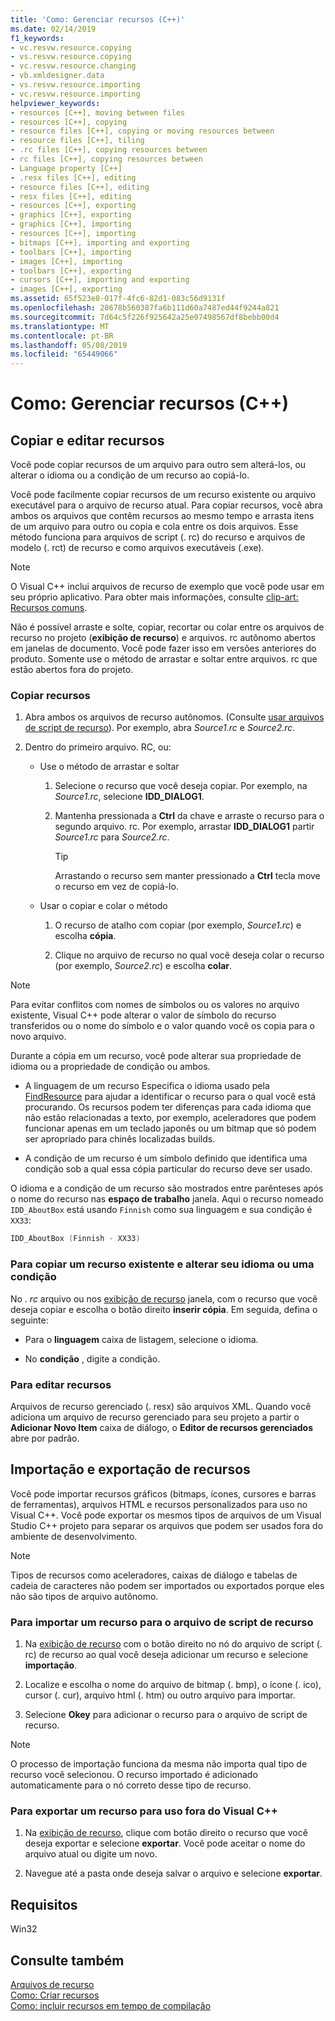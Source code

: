 ```yaml
---
title: 'Como: Gerenciar recursos (C++)'
ms.date: 02/14/2019
f1_keywords:
- vc.resvw.resource.copying
- vs.resvw.resource.copying
- vc.resvw.resource.changing
- vb.xmldesigner.data
- vs.resvw.resource.importing
- vc.resvw.resource.importing
helpviewer_keywords:
- resources [C++], moving between files
- resources [C++], copying
- resource files [C++], copying or moving resources between
- resource files [C++], tiling
- .rc files [C++], copying resources between
- rc files [C++], copying resources between
- Language property [C++]
- .resx files [C++], editing
- resource files [C++], editing
- resx files [C++], editing
- resources [C++], exporting
- graphics [C++], exporting
- graphics [C++], importing
- resources [C++], importing
- bitmaps [C++], importing and exporting
- toolbars [C++], importing
- images [C++], importing
- toolbars [C++], exporting
- cursors [C++], importing and exporting
- images [C++], exporting
ms.assetid: 65f523e8-017f-4fc6-82d1-083c56d9131f
ms.openlocfilehash: 28678b560387fa6b111d60a7487ed44f9244a821
ms.sourcegitcommit: 7d64c5f226f925642a25e07498567df8bebb00d4
ms.translationtype: MT
ms.contentlocale: pt-BR
ms.lasthandoff: 05/08/2019
ms.locfileid: "65449066"
---
```

# <a name="how-to-manage-resources-c"></a>Como: Gerenciar recursos (C++)

## <a name="copy-and-edit-resources"></a>Copiar e editar recursos

Você pode copiar recursos de um arquivo para outro sem alterá-los, ou alterar o idioma ou a condição de um recurso ao copiá-lo.

Você pode facilmente copiar recursos de um recurso existente ou arquivo executável para o arquivo de recurso atual. Para copiar recursos, você abra ambos os arquivos que contêm recursos ao mesmo tempo e arrasta itens de um arquivo para outro ou copia e cola entre os dois arquivos. Esse método funciona para arquivos de script (. rc) do recurso e arquivos de modelo (. rct) de recurso e como arquivos executáveis (.exe).

> [!NOTE]
> O Visual C++ inclui arquivos de recurso de exemplo que você pode usar em seu próprio aplicativo. Para obter mais informações, consulte [clip-art: Recursos comuns](https://github.com/Microsoft/VCSamples).

Não é possível arraste e solte, copiar, recortar ou colar entre os arquivos de recurso no projeto (**exibição de recurso**) e arquivos. rc autônomo abertos em janelas de documento. Você pode fazer isso em versões anteriores do produto. Somente use o método de arrastar e soltar entre arquivos. rc que estão abertos fora do projeto.

### <a name="to-copy-resources"></a>Copiar recursos

1. Abra ambos os arquivos de recurso autônomos. (Consulte [usar arquivos de script de recurso](how-to-create-a-resource-script-file.md#use-resource-script-files)). Por exemplo, abra *Source1.rc* e *Source2.rc*.

1. Dentro do primeiro arquivo. RC, ou:

   - Use o método de arrastar e soltar

      1. Selecione o recurso que você deseja copiar. Por exemplo, na *Source1.rc*, selecione **IDD_DIALOG1**.

      1. Mantenha pressionada a **Ctrl** da chave e arraste o recurso para o segundo arquivo. rc. Por exemplo, arrastar **IDD_DIALOG1** partir *Source1.rc* para *Source2.rc*.

         > [!TIP]
         > Arrastando o recurso sem manter pressionado a **Ctrl** tecla move o recurso em vez de copiá-lo.

   - Usar o copiar e colar o método

      1. O recurso de atalho com copiar (por exemplo, *Source1.rc*) e escolha **cópia**.

      1. Clique no arquivo de recurso no qual você deseja colar o recurso (por exemplo, *Source2.rc*) e escolha **colar**.

> [!NOTE]
> Para evitar conflitos com nomes de símbolos ou os valores no arquivo existente, Visual C++ pode alterar o valor de símbolo do recurso transferidos ou o nome do símbolo e o valor quando você os copia para o novo arquivo.

Durante a cópia em um recurso, você pode alterar sua propriedade de idioma ou a propriedade de condição ou ambos.

- A linguagem de um recurso Especifica o idioma usado pela [FindResource](/windows/desktop/api/winbase/nf-winbase-findresourcea) para ajudar a identificar o recurso para o qual você está procurando. Os recursos podem ter diferenças para cada idioma que não estão relacionadas a texto, por exemplo, aceleradores que podem funcionar apenas em um teclado japonês ou um bitmap que só podem ser apropriado para chinês localizadas builds.

- A condição de um recurso é um símbolo definido que identifica uma condição sob a qual essa cópia particular do recurso deve ser usado.

O idioma e a condição de um recurso são mostrados entre parênteses após o nome do recurso nas **espaço de trabalho** janela. Aqui o recurso nomeado `IDD_AboutBox` está usando `Finnish` como sua linguagem e sua condição é `XX33`:

```cpp
IDD_AboutBox (Finnish - XX33)
```

### <a name="to-copy-an-existing-resource-and-change-its-language-or-condition"></a>Para copiar um recurso existente e alterar seu idioma ou uma condição

No *. rc* arquivo ou nos [exibição de recurso](how-to-create-a-resource-script-file.md#create-resources) janela, com o recurso que você deseja copiar e escolha o botão direito **inserir cópia**. Em seguida, defina o seguinte:

- Para o **linguagem** caixa de listagem, selecione o idioma.

- No **condição** , digite a condição.

### <a name="to-edit-resources"></a>Para editar recursos

Arquivos de recurso gerenciado (. resx) são arquivos XML. Quando você adiciona um arquivo de recurso gerenciado para seu projeto a partir o **Adicionar Novo Item** caixa de diálogo, o **Editor de recursos gerenciados** abre por padrão.

## <a name="import-and-export-resources"></a>Importação e exportação de recursos

Você pode importar recursos gráficos (bitmaps, ícones, cursores e barras de ferramentas), arquivos HTML e recursos personalizados para uso no Visual C++. Você pode exportar os mesmos tipos de arquivos de um Visual Studio C++ projeto para separar os arquivos que podem ser usados fora do ambiente de desenvolvimento.

> [!NOTE]
> Tipos de recursos como aceleradores, caixas de diálogo e tabelas de cadeia de caracteres não podem ser importados ou exportados porque eles não são tipos de arquivo autônomo.

### <a name="to-import-a-resource-into-the-resource-script-file"></a>Para importar um recurso para o arquivo de script de recurso

1. Na [exibição de recurso](how-to-create-a-resource-script-file.md#create-resources) com o botão direito no nó do arquivo de script (. rc) de recurso ao qual você deseja adicionar um recurso e selecione **importação**.

1. Localize e escolha o nome do arquivo de bitmap (. bmp), o ícone (. ico), cursor (. cur), arquivo html (. htm) ou outro arquivo para importar.

1. Selecione **Okey** para adicionar o recurso para o arquivo de script de recurso.

> [!NOTE]
> O processo de importação funciona da mesma não importa qual tipo de recurso você selecionou. O recurso importado é adicionado automaticamente para o nó correto desse tipo de recurso.

### <a name="to-export-a-resource-for-use-outside-of-visual-c"></a>Para exportar um recurso para uso fora do Visual C++

1. Na [exibição de recurso](how-to-create-a-resource-script-file.md#create-resources), clique com botão direito o recurso que você deseja exportar e selecione **exportar**. Você pode aceitar o nome do arquivo atual ou digite um novo.

1. Navegue até a pasta onde deseja salvar o arquivo e selecione **exportar**.

## <a name="requirements"></a>Requisitos

Win32

## <a name="see-also"></a>Consulte também

[Arquivos de recurso](../windows/resource-files-visual-studio.md)<br/>
[Como: Criar recursos](../windows/how-to-create-a-resource-script-file.md)<br/>
[Como: incluir recursos em tempo de compilação](../windows/how-to-include-resources-at-compile-time.md)<br/>